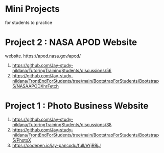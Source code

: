 # Mini Projects

for students to practice

# Project 2 : NASA APOD Website

website. https://apod.nasa.gov/apod/

1. https://github.com/Jay-study-nildana/TutoringTrainingStudents/discussions/56
1. https://github.com/Jay-study-nildana/FrontEndForStudents/tree/main/BootstrapForStudents/Bootstrap5/NASAAPODXhrFetch


# Project 1 : Photo Business Website

1. https://github.com/Jay-study-nildana/TutoringTrainingStudents/discussions/38
1. https://github.com/Jay-study-nildana/FrontEndForStudents/tree/main/BootstrapForStudents/Bootstrap5/PhotoX
1. https://codepen.io/jay-pancodu/full/eYjRBjJ

